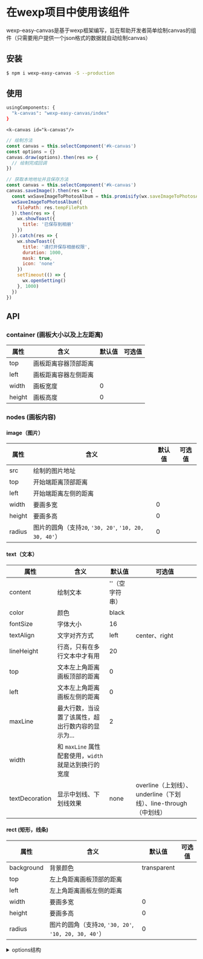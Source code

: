 # 在wexp项目中使用该组件
wexp-easy-canvas是基于wexp框架编写，旨在帮助开发者简单绘制canvas的组件（只需要用户提供一个json格式的数据就自动绘制canvas）

## 安装

```bash
$ npm i wexp-easy-canvas -S --production
```

## 使用

```bash
usingComponents: {
  "k-canvas": "wexp-easy-canvas/index"
}
```

```wxml
<k-canvas id="k-canvas"/>
```

```javascript
// 绘制方法
const canvas = this.selectComponent('#k-canvas')
const options = {}
canvas.draw(options).then(res => {
  // 绘制完成回调
})
```

```javascript
// 获取本地地址并且保存方法
const canvas = this.selectComponent('#k-canvas')
canvas.saveImage().then(res => {
  const wxSaveImageToPhotosAlbum = this.promisify(wx.saveImageToPhotosAlbum)
  wxSaveImageToPhotosAlbum({
    filePath: res.tempFilePath
  }).then(res => {
    wx.showToast({
      title: '已保存到相册'
    })
  }).catch(res => {
    wx.showToast({
      title: '请打开保存相册权限',
      duration: 1000,
      mask: true,
      icon: 'none'
    })
    setTimeout(() => {
      wx.openSetting()
    }, 1000)
  })
})
```

## API
### container (画板大小以及上左距离)
属性 | 含义 | 默认值 | 可选值
---|--------------------|---|---
top | 画板距离容器顶部距离 | | 
left | 画板距离容器左侧距离 | | 
width | 画板宽度 | 0 | 
height | 画板高度 | 0 | 

### nodes (画板内容)
#### image（图片）
属性 | 含义 | 默认值 | 可选值
---|--------------------|---|---
src | 绘制的图片地址 | | 
top | 开始端距离顶部距离 | | 
left | 开始端距离左侧的距离 | | 
width | 要画多宽 | 0 | 
height | 要画多高 | 0 | 
radius | 图片的圆角（支持`20`, `'30, 20'`, `'10, 20, 30, 40'`）| 0 |

#### text（文本）
属性 | 含义 | 默认值 | 可选值
---|---|---|---
content | 绘制文本 | ''（空字符串） | 
color | 颜色 | black | 
fontSize | 字体大小 | 16 | 
textAlign | 文字对齐方式 | left | center、right 
lineHeight | 行高，只有在多行文本中才有用 | 20 | 
top | 文本左上角距离画板顶部的距离 | 0 | 
left | 文本左上角距离画板左侧的距离 | 0 | 
maxLine | 最大行数，当设置了该属性，超出行数内容的显示为... | 2 | 
width | 和 `maxLine` 属性配套使用，`width` 就是达到换行的宽度 |  | 
textDecoration | 显示中划线、下划线效果 | none | overline（上划线）、 underline（下划线）、line-through（中划线）

#### rect (矩形，线条)
属性 | 含义 | 默认值 | 可选值
---|---|---|---
background | 背景颜色 | transparent | 
top | 左上角距离画板顶部的距离 | | 
left | 左上角距离画板左侧的距离 | | 
width | 要画多宽 | 0 | 
height | 要画多高 | 0 | 
radius | 图片的圆角（支持`20`, `'30, 20'`, `'10, 20, 30, 40'`）| 0 |


<details><summary>options结构</summary><br>

```js
{
  container: {
    width: width * 0.8,
    height: width * 1.2,
    left: width * 0.1,
    top: width * 0.1
  },
  nodes: [
    {
      type: 'rect',
      background: '#fff',
      top: 0,
      left: 0,
      width: width * 0.8,
      height: width * 1.2
    },
    {
      type: 'image',
      src: 'https://img.alicdn.com/imgextra/i2/345698811/TB2yCrmXCCI.eBjy1XbXXbUBFXa_!!345698811.jpg',
      width: width * 0.8,
      height: width * 0.8,
      left: 0,
      top: 0
    },
    {
      type: 'rect',
      background: '#98A9C2',
      radius: 5,
      top: width * 0.8 + 10,
      left: 0,
      width: width * 0.8,
      height: 40
    },
    {
      type: 'text',
      content: '欧式抱枕奢华靠垫新古典靠包沙发靠包含芯办公室抱枕轻奢特价包邮',
      fontSize: 14,
      maxLine: 2,
      lineHeight: 20,
      color: '#fff',
      textAlign: 'left',
      width: width * 0.8 - 20,
      top: width * 0.8 + 10,
      left: 10
    },
    {
      type: 'text',
      content: '¥',
      fontSize: 12,
      maxLine: 1,
      color: '#ff5000',
      textAlign: 'left',
      width: 10,
      top: width * 0.8 + 86,
      left: 0
    },
    {
      type: 'text',
      content: '1320',
      fontSize: 20,
      maxLine: 1,
      color: '#ff5000',
      textAlign: 'left',
      width: 60,
      top: width * 0.8 + 80,
      left: 10
    },
    {
      type: 'text',
      content: '¥',
      fontSize: 12,
      maxLine: 1,
      color: '#999',
      textDecoration: 'line-through',
      textAlign: 'left',
      width: 10,
      top: width * 0.8 + 112,
      left: 0
    },
    {
      type: 'text',
      content: '9678',
      fontSize: 14,
      maxLine: 1,
      color: '#999',
      textDecoration: 'line-through',
      textAlign: 'left',
      width: 40,
      top: width * 0.8 + 110,
      left: 10
    },
    {
      type: 'image',
      src: 'https://img.alicdn.com/imgextra/i2/345698811/TB2yCrmXCCI.eBjy1XbXXbUBFXa_!!345698811.jpg',
      width: 80,
      height: 80,
      radius: 40,
      left: width * 0.8 - 80,
      top: width * 0.8 + 60
    }
  ]
}
```
</details> 




